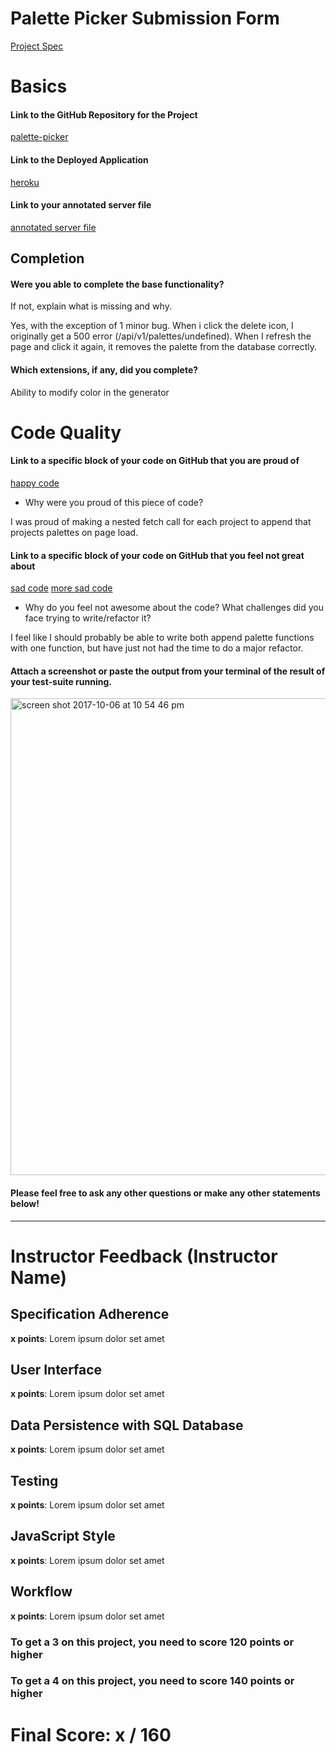 # Palette Picker Submission Form

[Project Spec](http://frontend.turing.io/projects/palette-picker.html)

# Basics

#### Link to the GitHub Repository for the Project
[palette-picker](https://github.com/christielynam/palette-picker)

#### Link to the Deployed Application
[heroku](https://palette-picker-cl.herokuapp.com/)

#### Link to your annotated server file
[annotated server file](https://github.com/christielynam/palette-picker/blob/server-comments/server.js)


## Completion

#### Were you able to complete the base functionality?

If not, explain what is missing and why.

Yes, with the exception of 1 minor bug. When i click the delete icon, I originally get a 500 error (/api/v1/palettes/undefined). When I refresh the page and click it again, it removes the palette from the database correctly.

#### Which extensions, if any, did you complete?

Ability to modify color in the generator

# Code Quality

#### Link to a specific block of your code on GitHub that you are proud of
[happy code](https://github.com/christielynam/palette-picker/blob/master/public/js/scripts.js#L20-L32)

* Why were you proud of this piece of code?

I was proud of making a nested fetch call for each project to append that projects palettes on page load. 

#### Link to a specific block of your code on GitHub that you feel not great about
[sad code](https://github.com/christielynam/palette-picker/blob/master/public/js/scripts.js#L44-L59)
[more sad code](https://github.com/christielynam/palette-picker/blob/master/public/js/scripts.js#L102-L116)

* Why do you feel not awesome about the code? What challenges did you face trying to write/refactor it?

I feel like I should probably be able to write both append palette functions with one function, but have just not had the time to do a major refactor.

#### Attach a screenshot or paste the output from your terminal of the result of your test-suite running.

<img width="763" alt="screen shot 2017-10-06 at 10 54 46 pm" src="https://user-images.githubusercontent.com/20754511/31304860-7f119a20-aae9-11e7-841a-32b3c3b3ae24.png">

#### Please feel free to ask any other questions or make any other statements below!

-----


# Instructor Feedback (Instructor Name)

## Specification Adherence

**x points**: Lorem ipsum dolor set amet

## User Interface

**x points**: Lorem ipsum dolor set amet

## Data Persistence with SQL Database

**x points**: Lorem ipsum dolor set amet

## Testing

**x points**: Lorem ipsum dolor set amet

## JavaScript Style

**x points**: Lorem ipsum dolor set amet

## Workflow

**x points**: Lorem ipsum dolor set amet


### To get a 3 on this project, you need to score 120 points or higher
### To get a 4 on this project, you need to score 140 points or higher

# Final Score: x / 160

